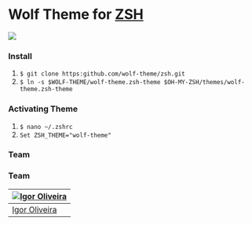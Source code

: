 # Wolf Theme for [ZSH](http://zsh.org/)

<img src="http://i.imgur.com/ycbLPvX.png" style="text-align" />

### Install
1. ```$ git clone https:github.com/wolf-theme/zsh.git```
2. ```$ ln -s $WOLF-THEME/wolf-theme.zsh-theme $OH-MY-ZSH/themes/wolf-theme.zsh-theme ```

### Activating Theme
1. ```$ nano ~/.zshrc ```
2. ```Set ZSH_THEME="wolf-theme"  ```

### Team
### Team
[![Igor Oliveira](https://avatars0.githubusercontent.com/u/14060827?v=3&s=70)](https://github.com/devigor) |
--- |
[Igor Oliveira](https://github.com/devigor) |